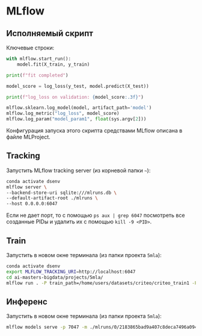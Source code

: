 # MLflow

## Исполняемый скрипт

Ключевые строки:
```python
with mlflow.start_run():
    model.fit(X_train, y_train)

print(f"fit completed")

model_score = log_loss(y_test, model.predict(X_test))

print(f"log_loss on validation: {model_score:.3f}")

mlflow.sklearn.log_model(model, artifact_path='model')
mlflow.log_metric("log_loss", model_score)
mlflow.log_param("model_param1", float(sys.argv[2]))
```

Конфигурация запуска этого скрипта средствами MLflow описана в файле MLProject.

## Tracking
Запустить MLflow tracking server (из корневой папки `~`):
```bash
conda activate dsenv
mlflow server \
--backend-store-uri sqlite:///mlruns.db \
--default-artifact-root ./mlruns \
--host 0.0.0.0:6047
```

Если не дает порт, то с помощью `ps aux | grep 6047` посмотреть все созданные PIDы и удалить их с помощью `kill -9 <PID>`.

## Train

Запустить в новом окне терминала (из папки проекта `5mla`):
```bash
conda activate dsenv
export MLFLOW_TRACKING_URI=http://localhost:6047
cd ai-masters-bigdata/projects/5mla/
mlflow run . -P train_path=/home/users/datasets/criteo/criteo_train1 -P tol=0.1
```

## Инференс

Запустить в новом окне терминала (из папки проекта `5mla`):
```bash
mlflow models serve -p 7047 -m ./mlruns/0/2183865bad9a407c8deca7496a0945d6/artifacts/model
```
